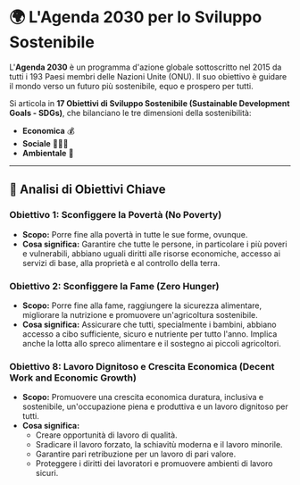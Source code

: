 # 🌍 L'Agenda 2030 per lo Sviluppo Sostenibile

L'**Agenda 2030** è un programma d'azione globale sottoscritto nel 2015 da tutti i 193 Paesi membri delle Nazioni Unite (ONU). Il suo obiettivo è guidare il mondo verso un futuro più sostenibile, equo e prospero per tutti.

Si articola in **17 Obiettivi di Sviluppo Sostenibile (Sustainable Development Goals - SDGs)**, che bilanciano le tre dimensioni della sostenibilità:
*   **Economica** 💰
*   **Sociale** 🧑‍🤝‍🧑
*   **Ambientale** 🌱

---

## 🎯 Analisi di Obiettivi Chiave

### Obiettivo 1: Sconfiggere la Povertà (No Poverty)
*   **Scopo:** Porre fine alla povertà in tutte le sue forme, ovunque.
*   **Cosa significa:** Garantire che tutte le persone, in particolare i più poveri e vulnerabili, abbiano uguali diritti alle risorse economiche, accesso ai servizi di base, alla proprietà e al controllo della terra.

### Obiettivo 2: Sconfiggere la Fame (Zero Hunger)
*   **Scopo:** Porre fine alla fame, raggiungere la sicurezza alimentare, migliorare la nutrizione e promuovere un'agricoltura sostenibile.
*   **Cosa significa:** Assicurare che tutti, specialmente i bambini, abbiano accesso a cibo sufficiente, sicuro e nutriente per tutto l'anno. Implica anche la lotta allo spreco alimentare e il sostegno ai piccoli agricoltori.

### Obiettivo 8: Lavoro Dignitoso e Crescita Economica (Decent Work and Economic Growth)
*   **Scopo:** Promuovere una crescita economica duratura, inclusiva e sostenibile, un'occupazione piena e produttiva e un lavoro dignitoso per tutti.
*   **Cosa significa:**
    *   Creare opportunità di lavoro di qualità.
    *   Sradicare il lavoro forzato, la schiavitù moderna e il lavoro minorile.
    *   Garantire pari retribuzione per un lavoro di pari valore.
    *   Proteggere i diritti dei lavoratori e promuovere ambienti di lavoro sicuri.

